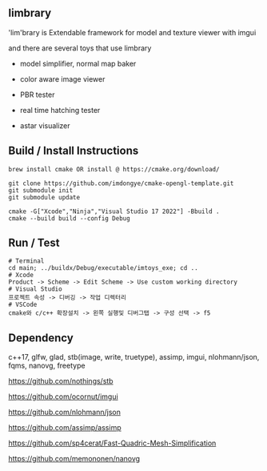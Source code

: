 ## limbrary

'lim'brary is Extendable framework for model and texture viewer with imgui

and there are several toys that use limbrary

-   model simplifier, normal map baker

-   color aware image viewer

-   PBR tester

-   real time hatching tester

-   astar visualizer

## Build / Install Instructions

```
brew install cmake OR install @ https://cmake.org/download/

git clone https://github.com/imdongye/cmake-opengl-template.git
git submodule init
git submodule update

cmake -G["Xcode","Ninja","Visual Studio 17 2022"] -Bbuild .
cmake --build build --config Debug
```

## Run / Test

```
# Terminal
cd main; ../buildx/Debug/executable/imtoys_exe; cd ..
# Xcode
Product -> Scheme -> Edit Scheme -> Use custom working directory
# Visual Studio
프로젝트 속성 -> 디버깅 -> 작업 디렉터리
# VSCode
cmake와 c/c++ 확장설치 -> 왼쪽 실행및 디버그탭 -> 구성 선택 -> f5
```

## Dependency

c++17, glfw, glad, stb(image, write, truetype), assimp, imgui, nlohmann/json, fqms, nanovg, freetype

https://github.com/nothings/stb

https://github.com/ocornut/imgui

https://github.com/nlohmann/json

https://github.com/assimp/assimp

https://github.com/sp4cerat/Fast-Quadric-Mesh-Simplification

https://github.com/memononen/nanovg

